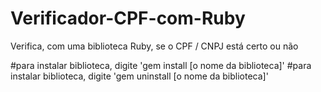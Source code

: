 # Verificador-CPF-com-Ruby
Verifica, com uma biblioteca Ruby, se o CPF / CNPJ está certo ou não

#para instalar biblioteca, digite 'gem install [o nome da biblioteca]'
#para instalar biblioteca, digite 'gem uninstall [o nome da biblioteca]'
